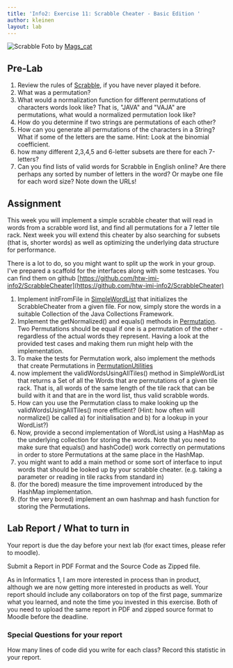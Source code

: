 ```yaml
---
title: 'Info2: Exercise 11: Scrabble Cheater - Basic Edition '
author: kleinen
layout: lab
---
```


 ![Scrabble](./../images/scrabble_4468636695_2434bc60ff_b.jpg "scrabble tile rack")
Foto by [Mags_cat](https://www.flickr.com/photos/mk1971/4468636695)


## Pre-Lab

1. Review the rules of [Scrabble](https://en.wikipedia.org/wiki/Scrabble), if you have never played it before.
1. What was a permutation?
1. What would a normalization function for different permutations of characters words look like? That is, "JAVA" and "VAJA" are permutations, what would a normalized permutation look like?
1. How do you determine if two strings are permutations of each other?
2. How can you generate all permutations of the characters in a String? What if some of the letters are the same. Hint: Look at the binomial coefficient.
1. how many different 2,3,4,5 and 6-letter subsets are there for each 7-letters?
1. Can you find lists of valid words for Scrabble in English online? Are there perhaps any sorted by number of letters in the word? Or maybe one file for each word size? Note down the URLs!

## Assignment

This week you will implement a simple scrabble cheater that will read in words from a scrabble word list, and find all permutations for a 7 letter tile rack.
Next week you will extend this cheater by also searching for subsets (that is, shorter words) as well as optimizing the underlying data structure for performance.

There is a lot to do, so you might want to split up the work in your group.
I've prepared a scaffold for the interfaces along with some testcases. You
can find them on github [https://github.com/htw-imi-info2/ScrabbleCheater](https://github.com/htw-imi-info2/ScrabbleCheater)

1. Implement initFromFile in [SimpleWordList](https://github.com/htw-imi-info2/ScrabbleCheater/blob/master/src/scrabble/data/SimpleWordList.java) that
initializes the ScrabbleCheater from a given file. For now, simply store the
words in a suitable Collection of the Java Collections Framework.
2. Implement the getNormalized() and equals() methods in [Permutation](https://github.com/htw-imi-info2/ScrabbleCheater/blob/master/src/scrabble/util/Permutation.java). Two Permutations should be equal if one is a permutation of the other - regardless of the actual words they represent. Having a look at the provided test cases and making them run might help with the implementation.
3. To make the tests for Permutation work, also implement the methods that create Permutations in [PermutationUtilities](https://github.com/htw-imi-info2/ScrabbleCheater/blob/master/src/scrabble/util/PermutationUtilities.java)
4. now implement the validWordsUsingAllTiles() method in SimpleWordList that returns a Set of
all the Words that are permutations of a given tile rack. That is, all words of the
same length of the tile rack that can be build with it and that are in the word list,
thus valid scrabble words.
5. How can you use the Permutation class to make looking up the validWordsUsingAllTiles() more efficient? (Hint: how often will normalize() be called a) for initialisation and
b) for a lookup in your WordList?)
6. Now, provide a second implementation of WordList using a HashMap as the underlying collection for storing the words. Note that you need to make sure that equals() and hashCode() work correctly on permutations in order to store Permutations at the same place in the HashMap.
3. you might want to add a main method or some sort of interface to input words that should be looked up by your scrabble cheater. (e.g. taking a parameter or reading in tile racks from standard in)
4. (for the bored) measure the time improvement introduced by the HashMap implementation.
5. (for the very bored) implement an own hashmap and hash function for storing the Permutations.


## Lab Report / What to turn in

Your report is due the day before your next lab (for exact times, please refer to moodle).

Submit a Report in PDF Format and the Source Code as Zipped file.

As in Informatics 1, I am more interested in process than in product,
although we are now getting more interested in products as well.
Your report should include any collaborators on top of the first page,
summarize what you learned,
and note the time you invested in this exercise.
Both of you need to upload the same report in PDF and zipped source format to Moodle before the
deadline.

### Special Questions for your report
How many lines of code did you write for each class? Record this statistic in your report.
